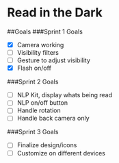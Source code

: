 # Read in the Dark

##Goals
###Sprint 1 Goals
* [x] Camera working
* [ ] Visibility filters
* [ ] Gesture to adjust visibility
* [x] Flash on/off

###Sprint 2 Goals
* [ ] NLP Kit, display whats being read
* [ ] NLP on/off button
* [ ] Handle rotation
* [ ] Handle back camera only

###Sprint 3 Goals 
* [ ] Finalize design/icons
* [ ] Customize on different devices
